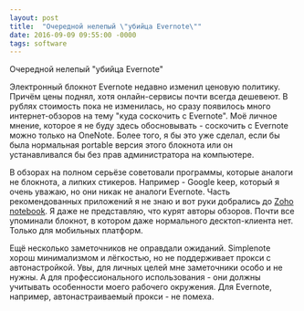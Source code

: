 ```yaml
---
layout: post
title:  "Очередной нелепый \"убийца Evernote\""
date: 2016-09-09 09:55:00 -0000
tags: software
---
```


Очередной нелепый "убийца Evernote"

Электронный блокнот Evernote недавно изменил ценовую политику. Причём цены поднял, хотя онлайн-сервисы почти всегда дешевеют. В рублях стоимость пока не изменилась, но сразу появилось много интернет-обзоров на тему "куда соскочить с Evernote". Моё личное мнение, которое я не буду здесь обосновывать - соскочить с Evernote можно только на OneNote. Более того, я бы это уже сделал, если бы была нормальная portable версия этого блокнота или он устанавливался бы без прав администратора на компьютере. 

В обзорах на полном серьёзе советовали программы, которые аналоги не блокнота, а липких стикеров. Например - Google keep, который я очень уважаю, но они никак не аналоги Evernote. Часть рекомендованных приложений я не знаю и вот руки добрались до [Zoho notebook](https://www.zoho.com/notebook/). Я даже не представляю, что курят авторы обзоров. Почти все упоминали блокнот, в котором даже нормального десктоп-клиента нет. Только для мобильных платформ.

Ещё несколько заметочников не оправдали ожиданий. Simplenote хорош минимализмом и лёгкостью, но не поддерживает прокси с автонастройкой. Увы, для личных целей мне заметочники особо и не нужны. А для профессионального использования - они должны учитывать особенности моего рабочего окружения. Для Evernote, например, автонастраиваемый прокси - не помеха.